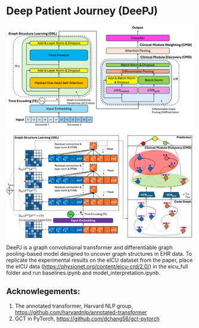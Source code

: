# Deep Patient Journey (DeePJ) 
![DeePJ Architecture](Architecture.png)   

![DeePJ Architecture](workflow.png)   

DeePJ is a graph convolutional transformer and differentiable graph pooling-based model designed to uncover graph structures in EHR data. To replicate the experimental results on the eICU dataset from the paper, place the eICU data (https://physionet.org/content/eicu-crd/2.0/) in the eicu_full folder and run baselines.ipynb and model_interpretation.ipynb.

## Acknowlegements:
1. The annotated transformer, Harvard NLP group, https://github.com/harvardnlp/annotated-transformer
2. GCT in PyTorch, https://github.com/dchang56/gct-pytorch
